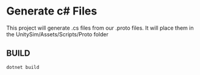 Generate c# Files
========================
This project will generate .cs files from our .proto files. It will place them in the 
UnitySim/Assets/Scripts/Proto folder

BUILD
-------------

```
dotnet build
```

